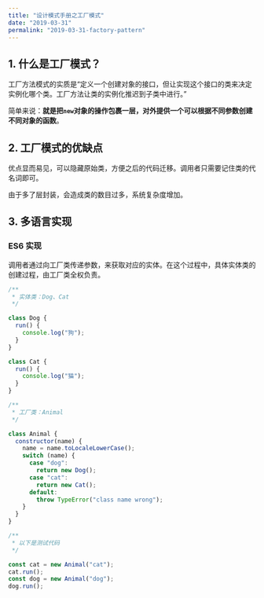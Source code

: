 ```yaml
---
title: "设计模式手册之工厂模式"
date: "2019-03-31"
permalink: "2019-03-31-factory-pattern"
---
```


## 1. 什么是工厂模式？

工厂方法模式的实质是“定义一个创建对象的接口，但让实现这个接口的类来决定实例化哪个类。工厂方法让类的实例化推迟到子类中进行。”

简单来说：**就是把`new`对象的操作包裹一层，对外提供一个可以根据不同参数创建不同对象的函数**。

## 2. 工厂模式的优缺点

优点显而易见，可以隐藏原始类，方便之后的代码迁移。调用者只需要记住类的代名词即可。

由于多了层封装，会造成类的数目过多，系统复杂度增加。

## 3. 多语言实现

### ES6 实现

调用者通过向工厂类传递参数，来获取对应的实体。在这个过程中，具体实体类的创建过程，由工厂类全权负责。

```javascript
/**
 * 实体类：Dog、Cat
 */

class Dog {
  run() {
    console.log("狗");
  }
}

class Cat {
  run() {
    console.log("猫");
  }
}

/**
 * 工厂类：Animal
 */

class Animal {
  constructor(name) {
    name = name.toLocaleLowerCase();
    switch (name) {
      case "dog":
        return new Dog();
      case "cat":
        return new Cat();
      default:
        throw TypeError("class name wrong");
    }
  }
}

/**
 * 以下是测试代码
 */

const cat = new Animal("cat");
cat.run();
const dog = new Animal("dog");
dog.run();
```
